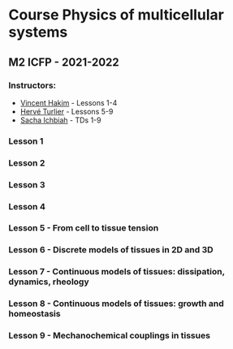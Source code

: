 # Course Physics of multicellular systems
## M2 ICFP - 2021-2022
### Instructors: 
- [Vincent Hakim](vincent.hakim@ens.fr) - Lessons 1-4
- [Hervé Turlier](herve.turlier@college-de-france.fr) - Lessons 5-9
- [Sacha Ichbiah](sacha.ichbiah@college-de-france.fr) - TDs 1-9


### Lesson 1

### Lesson 2

### Lesson 3

### Lesson 4

### Lesson 5 - From cell to tissue tension

### Lesson 6 - Discrete models of tissues in 2D and 3D

### Lesson 7 - Continuous models of tissues: dissipation, dynamics, rheology

### Lesson 8 - Continuous models of tissues: growth and homeostasis

### Lesson 9 - Mechanochemical couplings in tissues
